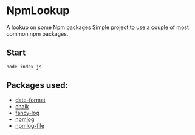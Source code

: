 # NpmLookup
A lookup on some Npm packages
Simple project to use a couple of most common npm packages. 

## Start 
`node index.js`

## Packages used: 
- [date-format](https://www.npmjs.com/package/date-format)
- [chalk](https://www.npmjs.com/package/chalk)
- [fancy-log](https://www.npmjs.com/package/fancy-log)
- [npmlog](https://github.com/npm/npmlog)
- [npmlog-file](https://www.npmjs.com/package/npmlog-file)
